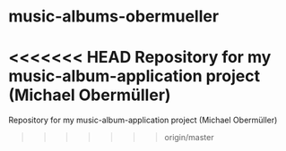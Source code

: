 # music-albums-obermueller

<<<<<<< HEAD
Repository for my music-album-application project (Michael Obermüller)
=======
Repository for my music-album-application project (Michael Obermüller) 
>>>>>>> origin/master
